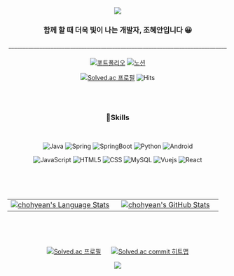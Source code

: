 <div align="center">
<img src="https://capsule-render.vercel.app/api?type=waving&color=20:b0c4de,100:FFC4AB&height=300&text=Hyean's%20Github&animation=fadeIn&fontColor=ffffff&fontAlignY=40&fontSize=45" />
<div align="center">

<!-- 소개 -->
<h3>함께 할 때 더욱 빛이 나는 개발자, 조혜안입니다 😀</h3>
______________________________________________________________________________

<h4></h4>

<!-- 뱃지 
<a href="[1. 연결하고싶은 사이트 url]" target="_blank"><img src="https://img.shields.io/badge/[2. 등록하려는 이름]-[3. #을 뺀 나머지 색깔코드]?style=flat-square&logo=[4. 로고명(아이콘명)]&logoColor=white"/></a> -->  

[![포트폴리오](https://img.shields.io/badge/Portfolio-FF5A5F?style=for-the-badge&logo=moleculer&logoColor=white)](https://icy-territory-3d4.notion.site/c7f7d0b4d7924af1bb8bbb21ab16919c)
[![노션](https://img.shields.io/badge/Notion-black?style=for-the-badge&logo=notion&logoColor=white)](https://icy-territory-3d4.notion.site/c7f7d0b4d7924af1bb8bbb21ab16919c)

[![Solved.ac
프로필](http://mazassumnida.wtf/api/mini/generate_badge?boj=ashha)](https://solved.ac/ashha)
![Hits](https://hits.seeyoufarm.com/api/count/incr/badge.svg?url=https%3A%2F%2Fgithub.com%2Fchohyean&count_bg=%23FFDAC7&title_bg=%23FFADAD&icon=&icon_color=%23E7E7E7&title=hits&edge_flat=false) 

 </div>

 <br><br>
 
<div align=center>

### 💪Skills
<br>

![Java](https://img.shields.io/badge/Java-007396.svg?&style=for-the-badge&logo=Java&logoColor=white)
![Spring](https://img.shields.io/badge/Spring-6DB33F.svg?&style=for-the-badge&logo=Spring&logoColor=white)
![SpringBoot](https://img.shields.io/badge/springboot-6DB33F?&style=for-the-badge&logo=springboot&logoColor=white)
![Python](https://img.shields.io/badge/Python-3776AB.svg?&style=for-the-badge&logo=Python&logoColor=white)
![Android](https://img.shields.io/badge/Android-3DDC84.svg?&style=for-the-badge&logo=Android&logoColor=white)

![JavaScript](https://img.shields.io/badge/JavaScript-F7DF1E.svg?&style=for-the-badge&logo=JavaScript&logoColor=white)
![HTML5](https://img.shields.io/badge/HTML5-E34F26.svg?&style=for-the-badge&logo=HTML5&logoColor=white)
![CSS](https://img.shields.io/badge/css-1572B6?style=for-the-badge&logo=css3&logoColor=white)
![MySQL](https://img.shields.io/badge/MySQL-4479A1.svg?&style=for-the-badge&logo=MySQL&logoColor=white)
![Vuejs](https://img.shields.io/badge/vue.js-4FC08D?style=for-the-badge&logo=vue.js&logoColor=white)
![React](https://img.shields.io/badge/react-61DAFB?style=for-the-badge&logo=react&logoColor=black)

 <br>
 <br>
 <br>
 <table width="100%">
    <tbody>
      <tr>
        <td width="50%" style="border: none !important;">
        <div align="center" width="100%">
          <a href="https://github.com/chohyean">
            <img src="https://github-readme-stats.vercel.app/api/top-langs/?username=chohyean&hide=ruby&layout=compact&hide_border=true&langs_count=6" alt="chohyean's Language Stats" vertical-align="middle"/>
          </a>
        </div>
        </td>
        <td width="50%" style="border: none !important;">
        <div align="center" width="100%">
          <a href="https://github.com/chohyean">
            <!-- <img src="https://awesome-github-stats.azurewebsites.net/user-stats/chohyean?cardType=github&theme=github" alt="chohyean's GitHub Stats" /> -->
            <img src="https://github-readme-stats.vercel.app/api?username=chohyean&show_icons=true&hide=stars&hide_border=true" alt="chohyean's GitHub Stats" vertical-align="middle"/>
          </a>
        </div>
        </td>
      </tr>
    </tbody>
  <table>

<br>
<br>
 <br>

[![Solved.ac 
프로필](http://mazassumnida.wtf/api/v2/generate_badge?boj=ashha)](https://solved.ac/ashha)
&nbsp;&nbsp;&nbsp;&nbsp;
[![Solved.ac commit 히트맵](http://mazandi.herokuapp.com/api?handle=ashha&theme=warm)](https://solved.ac/ashha)

</div>

<img src="https://capsule-render.vercel.app/api?type=waving&color=20:b0c4de,100:FFC4AB&height=200&reversal=true&section=footer" />

<!--
**chohyean/chohyean** is a ✨ _special_ ✨ repository because its `README.md` (this file) appears on your GitHub profile.

Here are some ideas to get you started:

- 🔭 I’m currently working on ...
- 🌱 I’m currently learning ...
- 👯 I’m looking to collaborate on ...
- 🤔 I’m looking for help with ...
- 💬 Ask me about ...
- 📫 How to reach me: ...
- 😄 Pronouns: ...
- ⚡ Fun fact: ...
-->
